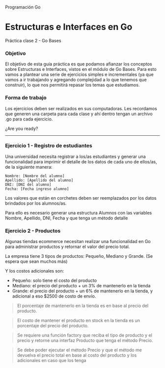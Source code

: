Programación Go
# Estructuras e Interfaces en Go
Práctica clase 2 - Go Bases

### Objetivo
El objetivo de esta guía práctica es que podamos afianzar los conceptos sobre Estructuras e Interfaces, vistos en el módulo de Go Bases. Para esto vamos a plantear una serie de ejercicios simples e incrementales (ya que vamos a ir trabajando y agregando complejidad a lo que tenemos que construir), lo que nos permitirá repasar los temas que estudiamos. 

### Forma de trabajo
Los ejercicios deben ser realizados en sus computadoras. Les recordamos que generen una carpeta para cada clase y ahí dentro tengan un archivo .go para cada ejercicio.

¿Are you ready? 

---

### Ejercicio 1 - Registro de estudiantes
Una universidad necesita registrar a los/as estudiantes y generar una funcionalidad para imprimir el detalle de los datos de cada uno de ellos/as, de la siguiente manera:
```
Nombre: [Nombre del alumno]
Apellido: [Apellido del alumno]
DNI: [DNI del alumno]
Fecha: [Fecha ingreso alumno]
``````
Los valores que están en corchetes deben ser reemplazados por los datos brindados por los alumnos/as.

Para ello es necesario generar una estructura Alumnos con las variables Nombre, Apellido, DNI, Fecha y que tenga un método detalle

### Ejercicio 2 - Productos
Algunas tiendas ecommerce necesitan realizar una funcionalidad en Go para administrar productos y retornar el valor del precio total.

La empresa tiene 3 tipos de productos: Pequeño, Mediano y Grande. (Se espera que sean muchos más)

Y los costos adicionales son:
- Pequeño: solo tiene el costo del producto
- Mediano: el precio del producto + un 3% de mantenerlo en la tienda
- Grande: el precio del producto + un 6% de mantenerlo en la tienda, y adicional a eso $2500 de costo de envío.

> El porcentaje de mantenerlo en la tienda es en base al precio del producto.

> El costo de mantener el producto en stock en la tienda es un porcentaje del precio del producto.

> Se requiere una función factory que reciba el tipo de producto y el precio y retorne una interfaz Producto que tenga el método Precio.

> Se debe poder ejecutar el método Precio y que el método me devuelva el precio total en base al costo del producto y los adicionales en caso que los tenga
